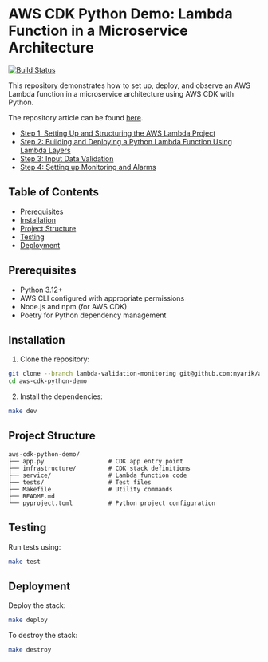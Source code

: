 # AWS CDK Python Demo: Lambda Function in a Microservice Architecture

[![Build Status](https://img.shields.io/badge/build-passing-brightgreen)](https://github.com/myarik/aws-cdk-python-demo)

This repository demonstrates how to set up, deploy, and observe an AWS Lambda function in a microservice architecture
using AWS CDK with Python.

The repository article can be found [here](https://www.myarik.com/blog/aws_lambda_part1/).

- [Step 1: Setting Up and Structuring the AWS Lambda Project](https://github.com/myarik/aws-cdk-python-demo.git)
- [Step 2: Building and Deploying a Python Lambda Function Using Lambda Layers](https://github.com/myarik/aws_cdk_python_demo/tree/lambda-layers)
- [Step 3: Input Data Validation](https://github.com/myarik/aws_cdk_python_demo/tree/input_validation)
- [Step 4: Setting up Monitoring and Alarms](https://github.com/myarik/aws_cdk_python_demo/tree/lambda-validation-monitoring)

## Table of Contents

- [Prerequisites](#prerequisites)
- [Installation](#installation)
- [Project Structure](#project-structure)
- [Testing](#testing)
- [Deployment](#deployment)

## Prerequisites

- Python 3.12+
- AWS CLI configured with appropriate permissions
- Node.js and npm (for AWS CDK)
- Poetry for Python dependency management

## Installation

1. Clone the repository:

```bash
git clone --branch lambda-validation-monitoring git@github.com:myarik/aws_cdk_python_demo.git 
cd aws-cdk-python-demo
```

2. Install the dependencies:

```bash
make dev
```

## Project Structure

```plaintext
aws-cdk-python-demo/
├── app.py                  # CDK app entry point
├── infrastructure/         # CDK stack definitions
├── service/                # Lambda function code
├── tests/                  # Test files
├── Makefile                # Utility commands
├── README.md
└── pyproject.toml          # Python project configuration
```

## Testing

Run tests using:

```bash
make test
```

## Deployment

Deploy the stack:

```bash
make deploy
```

To destroy the stack:

```bash 
make destroy
```

